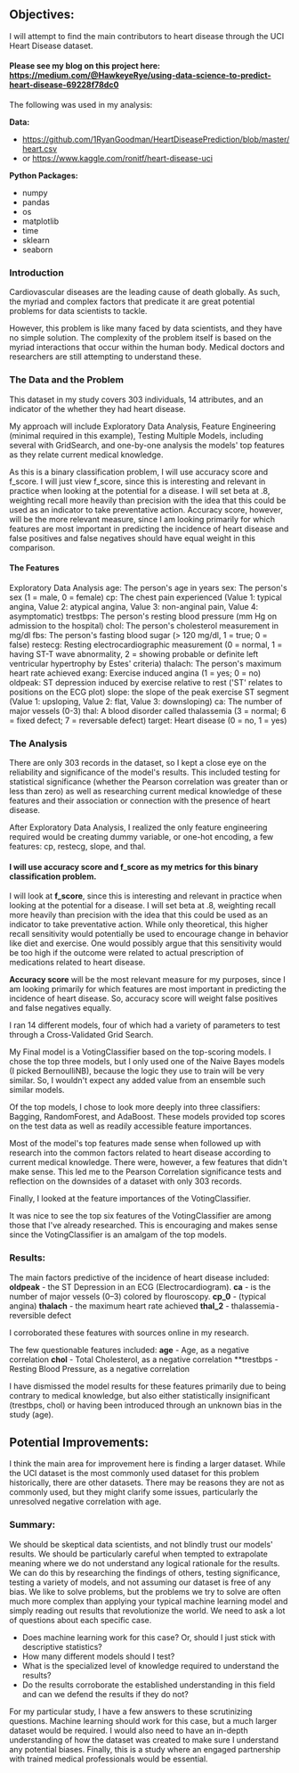

## Objectives:
I will attempt to find the main contributors to heart disease through the UCI Heart Disease dataset.

#### Please see my blog on this project here: https://medium.com/@HawkeyeRye/using-data-science-to-predict-heart-disease-69228f78dc0

The following was used in my analysis:

**Data:**
- https://github.com/1RyanGoodman/HeartDiseasePrediction/blob/master/heart.csv
- or https://www.kaggle.com/ronitf/heart-disease-uci

**Python Packages:**
- numpy
- pandas
- os
- matplotlib
- time
- sklearn
- seaborn

### Introduction

Cardiovascular diseases are the leading cause of death globally. As such, the myriad and complex factors that predicate it are great potential problems for data scientists to tackle.

However, this problem is like many faced by data scientists, and they have no simple solution. The complexity of the problem itself is based on the myriad interactions that occur within the human body. Medical doctors and researchers are still attempting to understand these.

### The Data and the Problem

This dataset in my study covers 303 individuals, 14 attributes, and an indicator of the whether they had heart disease.

My approach will include Exploratory Data Analysis, Feature Engineering (minimal required in this example), Testing Multiple Models, including several with GridSearch, and one-by-one analysis the models' top features as they relate current medical knowledge.

As this is a binary classification problem, I will use accuracy score and f_score.  I will just view f_score, since this is interesting and relevant in practice when looking at the potential for a disease.  I will set beta at .8, weighting recall more heavily than precision with the idea that this could be used as an indicator to take preventative action. Accuracy score, however, will be the more relevant measure, since I am looking primarily for which features are most important in predicting the incidence of heart disease and false positives and false negatives should have equal weight in this comparison.

#### The Features

Exploratory Data Analysis
age: The person's age in years
sex: The person's sex (1 = male, 0 = female)
cp: The chest pain experienced (Value 1: typical angina, Value 2: atypical angina, Value 3: non-anginal pain, Value 4: asymptomatic)
trestbps: The person's resting blood pressure (mm Hg on admission to the hospital)
chol: The person's cholesterol measurement in mg/dl
fbs: The person's fasting blood sugar (> 120 mg/dl, 1 = true; 0 = false)
restecg: Resting electrocardiographic measurement (0 = normal, 1 = having ST-T wave abnormality, 2 = showing probable or definite left ventricular hypertrophy by Estes' criteria)
thalach: The person's maximum heart rate achieved
exang: Exercise induced angina (1 = yes; 0 = no)
oldpeak: ST depression induced by exercise relative to rest ('ST' relates to positions on the ECG plot)
slope: the slope of the peak exercise ST segment (Value 1: upsloping, Value 2: flat, Value 3: downsloping)
ca: The number of major vessels (0-3)
thal: A blood disorder called thalassemia (3 = normal; 6 = fixed defect; 7 = reversable defect)
target: Heart disease (0 = no, 1 = yes)

### The Analysis

There are only 303 records in the dataset, so I kept a close eye on the reliability and significance of the model's results.  This included testing for statistical significance (whether the Pearson correlation was greater than or less than zero) as well as researching current medical knowledge of these features and their association or connection with the presence of heart disease.

After Exploratory Data Analysis, I realized the only feature engineering required would be creating dummy variable, or one-hot encoding, a few features: cp, restecg, slope, and thal.

#### I will use accuracy score and f_score as my metrics for this binary classification problem.
I will look at **f_score**, since this is interesting and relevant in practice when looking at the potential for a disease.  I will set beta at .8, weighting recall more heavily than precision with the idea that this could be used as an indicator to take preventative action.  While only theoretical, this higher recall sensitivity would potentially be used to encourage change in behavior like diet and exercise.  One would possibly argue that this sensitivity would be too high if the outcome were related to actual prescription of medications related to heart disease.<br>

**Accuracy score** will be the most relevant measure for my purposes, since I am looking primarily for which features are most important in predicting the incidence of heart disease.  So, accuracy score will weight false positives and false negatives equally.

I ran 14 different models, four of which had a variety of parameters to test through a Cross-Validated Grid Search.

My Final model is a VotingClassifier based on the top-scoring models.  I chose the top three models, but I only used one of the Naive Bayes models (I picked BernoulliNB), because the logic they use to train will be very similar.  So, I wouldn't expect any added value from an ensemble such similar models.

Of the top models, I chose to look more deeply into three classifiers: Bagging, RandomForest, and AdaBoost.  These models provided top scores on the test data as well as readily accessible feature importances.

Most of the model's top features made sense when followed up with research into the common factors related to heart disease according to current medical knowledge.  There were, however, a few features that didn't make sense.  This led me to the Pearson Correlation significance tests and reflection on the downsides of a dataset with only 303 records.

Finally, I looked at the feature importances of the VotingClassifier.

It was nice to see the top six features of the VotingClassifier are among those that I've already researched.  This is encouraging and makes sense since the VotingClassifier is an amalgam of the top models.

### Results:
The main factors predictive of the incidence of heart disease included:
**oldpeak** - the ST Depression in an ECG (Electrocardiogram).
**ca** - is the number of major vessels (0–3) colored by flouroscopy.
**cp_0** - (typical angina)
**thalach** - the maximum heart rate achieved
**thal_2** - thalassemia - reversible defect

I corroborated these features with sources online in my research.

The few questionable features included:
**age** - Age, as a negative correlation
**chol** - Total Cholesterol, as a negative correlation
**trestbps - Resting Blood Pressure, as a negative correlation

I have dismissed the model results for these features primarily due to being contrary to medical knowledge, but also either statistically insignificant (trestbps, chol) or having been introduced through an unknown bias in the study (age).

## Potential Improvements:
I think the main area for improvement here is finding a larger dataset.  While the UCI dataset is the most commonly used dataset for this problem historically, there are other datasets.  There may be reasons they are not as commonly used, but they might clarify some issues, particularly the unresolved negative correlation with age.

### Summary:

We should be skeptical data scientists, and not blindly trust our models' results. We should be particularly careful when tempted to extrapolate meaning where we do not understand any logical rationale for the results. We can do this by researching the findings of others, testing significance, testing a variety of models, and not assuming our dataset is free of any bias.
We like to solve problems, but the problems we try to solve are often much more complex than applying your typical machine learning model and simply reading out results that revolutionize the world. We need to ask a lot of questions about each specific case.

- Does machine learning work for this case? Or, should I just stick with descriptive statistics?
- How many different models should I test?
- What is the specialized level of knowledge required to understand the results?
- Do the results corroborate the established understanding in this field and can we defend the results if they do not?

For my particular study, I have a few answers to these scrutinizing questions.
Machine learning should work for this case, but a much larger dataset would be required. I would also need to have an in-depth understanding of how the dataset was created to make sure I understand any potential biases. Finally, this is a study where an engaged partnership with trained medical professionals would be essential.
